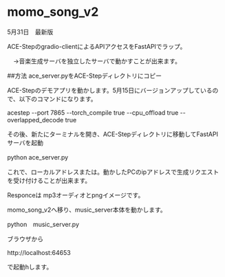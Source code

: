 # momo_song_v2

5月31日　最新版

ACE-Stepのgradio-clientによるAPIアクセスをFastAPIでラップ。

　→音楽生成サーバを独立したサーバで動かすことが出来ます。
 
 ##方法
 ace_server.pyをACE-Stepディレクトリにコピー
 
 ACE-Stepのデモアプリを動かします。5月15日にバージョンアップしているので、以下のコマンドになります。
 
 acestep --port 7865  --torch_compile true --cpu_offload true --overlapped_decode true

 その後、新たにターミナルを開き、ACE-Stepディレクトリに移動してFastAPIサーバを起動

 python ace_server.py　

 これで、ローカルアドレスまたは。動かしたPCのipアドレスで生成リクエストを受け付けることが出来ます。

 Responceは
 mp3オーディオとpngイメージです。

 momo_song_v2へ移り、music_server本体を動かします。

 python　music_server.py

 ブラウザから

 http://localhost:64653

 で起動hします。
